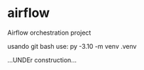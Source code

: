 # airflow
Airflow orchestration project


usando git bash use:
py -3.10 -m venv .venv

...UNDEr construction...
